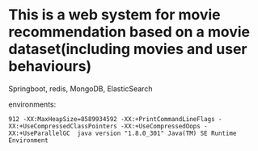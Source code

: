 # This is a web system for movie recommendation based on a movie dataset(including movies and user behaviours)
Springboot, 
redis, 
MongoDB, 
ElasticSearch

environments:

`912 -XX:MaxHeapSize=8589934592 -XX:+PrintCommandLineFlags -XX:+UseCompressedClassPointers -XX:+UseCompressedOops -XX:+UseParallelGC 
java version "1.8.0_301"
Java(TM) SE Runtime Environment`
